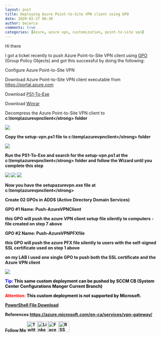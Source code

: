 ```yaml
---
layout: post
title: Deploying Azure Point-to-Site VPN client using GPO
date: 2020-02-27 06:30
author: beierca
comments: true
categories: [Azure, azure vpn, customization, point-to-site vpn]
---
```

Hi there

I got a ticket recently to push Azure Point-to-Site VPN cilent using <a href="https://docs.microsoft.com/en-us/previous-versions/windows/desktop/policy/group-policy-architecture">GPO</a> (Group Policy Objects) and got this successful by doing the following:

Configure Azure Point-to-Site VPN

Download Azure Point-to-Site VPN client executable from <a href="https://portal.azure.com">https://portal.azure.com</a>

Download <a href="https://gallery.technet.microsoft.com/scriptcenter/PS2EXE-GUI-Convert-e7cb69d5">PS1-To-Exe</a>

Download <a href="https://www.win-rar.com/download.html?&amp;L=0">Winrar</a>

Decompress the Azure Point-to-Site VPN client to <strong>c:\temp\azurevpnclient\</strong> folder

<img src="https://thiagobeierblog.blob.core.windows.net/posts/p2s/19.PNG" />

Copy the setup-vpn.ps1 file to <strong>c:\temp\azurevpnclient\</strong> folder

<img src="https://thiagobeierblog.blob.core.windows.net/posts/p2s/20.PNG" />

Run the <strong>PS1-To-Exe</strong> and search for the setup-vpn.ps1 at the <strong>c:\temp\azurevpnclient\</strong> folder and follow the Wizard until you complete this step

<img src="https://thiagobeierblog.blob.core.windows.net/posts/p2s/17.PNG" />
<img src="https://thiagobeierblog.blob.core.windows.net/posts/p2s/15.PNG" />
<img src="https://thiagobeierblog.blob.core.windows.net/posts/p2s/16.PNG" />

Now you have the <strong>setupazurevpn.exe</strong> file at <strong>c:\temp\azurevpnclient\</strong>

Create 02 GPOs in ADDS (Active Directory Domain Services)

<strong>GPO #1 Name: Push-AzureVPNClient</strong>

this GPO will push the azure VPN client setup file silently to computers - file created on step 7 above

<strong>GPO #2 Name: Push-AzureVPNPFXfile</strong>

this GPO will push the azure PFX file silently to users with the self-signed  SSL certificate used on step 1 above

on my LAB I used one single GPO to push both the SSL certificate and the Azure VPN client

<img src="https://thiagobeierblog.blob.core.windows.net/posts/p2s/21.png" />

<strong><span style="color:#0000ff;">Tip: </span></strong><span style="color:#0000ff;"><span style="color:#000000;">This same custom deployment can be pushed by SCCM CB (System Center Configurations Manger Current Branch)</span></span>

<span style="color:#ff0000;"><strong>Attention: </strong><span style="color:#000000;">This custom deployment is not supported by Microsoft.</span></span>

<a href="https://thiagobeierblog.blob.core.windows.net/posts/p2s/setupvpn.ps1">PowerShell File Download</a>

References
<a href="https://azure.microsoft.com/en-ca/services/vpn-gateway/">https://azure.microsoft.com/en-ca/services/vpn-gateway/</a>

<strong style="color:var(--color-text);">Follow Me
</strong><a href="https://twitter.com/thiagobeier"><img title="Twitter" src="https://socialmediawidgets.files.wordpress.com/2014/03/twitter1.png" alt="Twitter" width="35" height="35" /></a><a href="https://www.linkedin.com/in/tbeier/"><img title="LinkedIn" src="https://socialmediawidgets.files.wordpress.com/2014/03/linkedin1.png" alt="LinkedIn" width="35" height="35" /></a><a href="https://www.facebook.com/TheBeier/"><img title="Facebook" src="https://socialmediawidgets.files.wordpress.com/2014/03/facebook1.png" alt="Facebook" width="35" height="35" /></a><a href="https://thiagobeier.wordpress.com/feed/"><img title="RSS" src="https://socialmediawidgets.files.wordpress.com/2014/03/rss1.png" alt="RSS" width="35" height="35" /></a>
